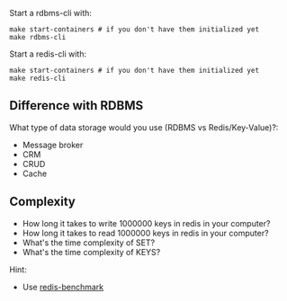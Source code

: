 Start a rdbms-cli with:

```
make start-containers # if you don't have them initialized yet
make rdbms-cli
```

Start a redis-cli with:

```
make start-containers # if you don't have them initialized yet
make redis-cli
```

## Difference with RDBMS

What type of data storage would you use (RDBMS vs Redis/Key-Value)?:

- Message broker
- CRM
- CRUD
- Cache

## Complexity

- How long it takes to write 1000000 keys in redis in your computer?
- How long it takes to read 1000000 keys in redis in your computer?
- What's the time complexity of SET?
- What's the time complexity of KEYS?

Hint:

- Use [redis-benchmark](https://redis.io/topics/benchmarks)